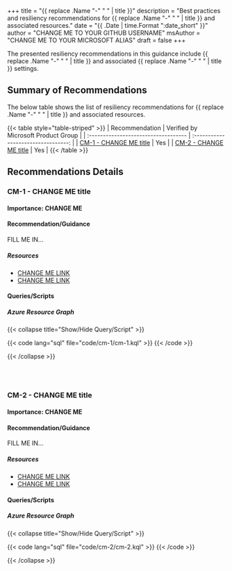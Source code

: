 +++
title = "{{ replace .Name "-" " " | title }}"
description = "Best practices and resiliency recommendations for {{ replace .Name "-" " " | title }} and associated resources."
date = "{{ .Date | time.Format ":date_short" }}"
author = "CHANGE ME TO YOUR GITHUB USERNAME"
msAuthor = "CHANGE ME TO YOUR MICROSOFT ALIAS"
draft = false
+++

The presented resiliency recommendations in this guidance include {{ replace .Name "-" " " | title }} and associated {{ replace .Name "-" " " | title }} settings.

## Summary of Recommendations

The below table shows the list of resiliency recommendations for {{ replace .Name "-" " " | title }} and associated resources.

{{< table style="table-striped" >}}
| Recommendation                       | Verified by Microsoft Product Group |
| :----------------------------------- | :---------------------------------: |
| [CM-1 - CHANGE ME title](#cm-1---change-me-title) |                 Yes                 |
| [CM-2 - CHANGE ME title](#cm-2---change-me-title) |                 Yes                 |
{{< /table >}}

## Recommendations Details

### CM-1 - CHANGE ME title

#### Importance: CHANGE ME

#### Recommendation/Guidance

FILL ME IN...

##### Resources

- [CHANGE ME LINK](https://aka.ms)
- [CHANGE ME LINK](https://aka.ms)

#### Queries/Scripts

##### Azure Resource Graph

{{< collapse title="Show/Hide Query/Script" >}}

{{< code lang="sql" file="code/cm-1/cm-1.kql" >}} {{< /code >}}

{{< /collapse >}}

<br><br>

### CM-2 - CHANGE ME title

#### Importance: CHANGE ME

#### Recommendation/Guidance

FILL ME IN...

##### Resources

- [CHANGE ME LINK](https://aka.ms)
- [CHANGE ME LINK](https://aka.ms)

#### Queries/Scripts

##### Azure Resource Graph

{{< collapse title="Show/Hide Query/Script" >}}

{{< code lang="sql" file="code/cm-2/cm-2.kql" >}} {{< /code >}}

{{< /collapse >}}

<br><br>
